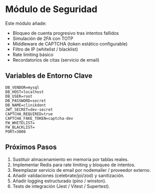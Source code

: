 # Módulo de Seguridad

Este módulo añade:
- Bloqueo de cuenta progresivo tras intentos fallidos
- Simulación de 2FA con TOTP
- Middleware de CAPTCHA (token estático configurable)
- Filtro de IP (whitelist / blacklist)
- Rate limiting básico
- Recordatorios de citas (servicio de email)

## Variables de Entorno Clave

```
DB_VENDOR=mysql
DB_HOST=localhost
DB_USER=root
DB_PASSWORD=secret
DB_NAME=clinikdent
JWT_SECRET=dev-secret
CAPTCHA_REQUIRED=true
CAPTCHA_FAKE_TOKEN=captcha-dev
FW_WHITELIST=
FW_BLACKLIST=
PORT=3000
```

## Próximos Pasos
1. Sustituir almacenamiento en memoria por tablas reales.
2. Implementar Redis para rate limiting y bloqueo de intentos.
3. Reemplazar servicio de email por nodemailer / proveedor externo.
4. Añadir validaciones (celebrate/joi/zod) y sanitización.
5. Añadir logging estructurado (pino / winston).
6. Tests de integración (Jest / Vitest / Supertest).
